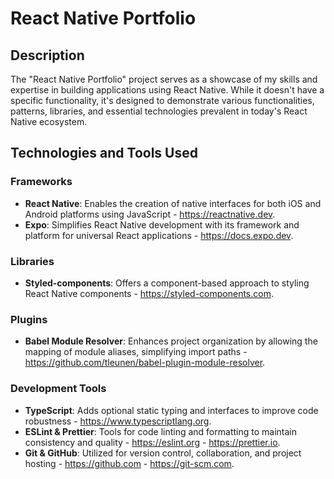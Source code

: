 # React Native Portfolio

## Description

The "React Native Portfolio" project serves as a showcase of my skills and expertise in building applications using React Native. While it doesn't have a specific functionality, it's designed to demonstrate various functionalities, patterns, libraries, and essential technologies prevalent in today's React Native ecosystem.

## Technologies and Tools Used

### Frameworks

- **React Native**: Enables the creation of native interfaces for both iOS and Android platforms using JavaScript - https://reactnative.dev.
- **Expo**: Simplifies React Native development with its framework and platform for universal React applications - https://docs.expo.dev.

### Libraries

- **Styled-components**: Offers a component-based approach to styling React Native components - https://styled-components.com.

### Plugins

- **Babel Module Resolver**: Enhances project organization by allowing the mapping of module aliases, simplifying import paths - https://github.com/tleunen/babel-plugin-module-resolver.

### Development Tools

- **TypeScript**: Adds optional static typing and interfaces to improve code robustness - https://www.typescriptlang.org.
- **ESLint & Prettier**: Tools for code linting and formatting to maintain consistency and quality - https://eslint.org - https://prettier.io.
- **Git & GitHub**: Utilized for version control, collaboration, and project hosting - https://github.com - https://git-scm.com.
